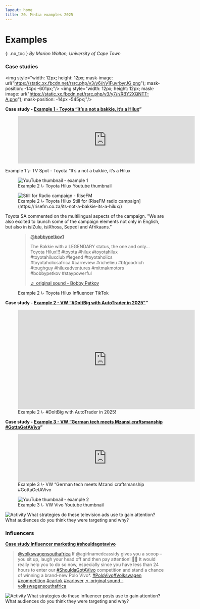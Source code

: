 ```yaml
---
layout: home
title: 20. Media examples 2025
---
```


# Examples
{: .no_toc }
*By Marion Walton, University of Cape Town*

### Case studies

<img style="width: 12px; height: 12px; mask-image: url("https://static.xx.fbcdn.net/rsrc.php/v3/y6/r/y1FuvrbyrJG.png"); mask-position: -14px -601px;"/>
<img style="width: 12px; height: 12px; mask-image: url("https://static.xx.fbcdn.net/rsrc.php/v3/y7/r/RBY2XQNTT-A.png"); mask-position: -14px -545px;"/>

**Case study \- [Example 1 \- Toyota “It’s a not a bakkie, it’s a Hilux](https://www.youtube.com/watch?v=iZKEvtA74ac)”**

<figure>
<iframe width="560" height="auto" src="https://www.youtube.com/embed/iZKEvtA74ac?si=HxIEN5xOc6jlQtV4" title="YouTube video player" frameborder="0" allow="accelerometer; autoplay; clipboard-write; encrypted-media; gyroscope; picture-in-picture; web-share" referrerpolicy="strict-origin-when-cross-origin" allowfullscreen></iframe>  
</figure>
<figcaption>Example 1 \- TV Spot - Toyota “It’s a not a bakkie, it’s a Hilux</figcaption>

<figure>
  <img class="illustration" src="https://i.ytimg.com/vi/iZKEvtA74ac/maxresdefault.jpg" title="YouTube thumbnail - example 1" ></iframe>
<figcaption>Example 2 \- Toyota Hilux Youtube thumbnail</figcaption>
</figure>

<figure>
  <img class="illustration" src="https://cdn.glitch.global/cf95248c-36c9-4c16-8fd1-053cbc9fd048/bae39606-f97c-49fb-910f-d8e552e6edb3.image.png?v=1739374259985" title="Still for Radio campaign - RiseFM" ></iframe>
<figcaption>Example 2 \- Toyota Hilux Still for [RiseFM radio campaign](https://risefm.co.za/its-not-a-bakkie-its-a-hilux/)</figcaption>
</figure>

Toyota SA commented on the multilingual aspects of the campaign.
"We are also excited to launch some of the campaign elements not only in English, but also in isiZulu, isiXhosa, Sepedi and Afrikaans.” 

<figure>
  <blockquote class="tiktok-embed" cite="https://www.tiktok.com/@bobbypetkov1/video/7432560360462224646" data-video-id="7432560360462224646" style="max-width: 605px;min-width: 325px;" > <section> <a target="_blank" title="@bobbypetkov1" href="https://www.tiktok.com/@bobbypetkov1?refer=embed">@bobbypetkov1</a> <p>The Bakkie with a LEGENDARY status, the one and only... Toyota Hilux!!! #toyota #hilux #toyotahilux #toyotahiluxclub #legend #toyotaholics #toyotaholicsafrica #carreview #richelieu #bfgoodrich #toughguy #hiluxadventures #mitmakmotors #bobbypetkov #staypowerful</p> <a target="_blank" title="♬ original sound  - Bobby Petkov" href="https://www.tiktok.com/music/original-sound-Bobby-Petkov-7432560391509936901?refer=embed">♬ original sound  - Bobby Petkov</a> </section> </blockquote>   <figcaption>Example 2 \- Toyota Hilux Influencer TikTok</figcaption>
</figure>

**Case study \- [Example 2 \- VW “#DoItBig with AutoTrader in 2025"](https://www.youtube.com/watch?v=nUtd-pG6nl0&t=1s)”**


<figure>
<iframe width="560" height="315" src="https://www.youtube.com/embed/ln8re69f8Hw?si=_YcNyu6p_ag101yg" title="YouTube video player" frameborder="0" allow="accelerometer; autoplay; clipboard-write; encrypted-media; gyroscope; picture-in-picture; web-share" referrerpolicy="strict-origin-when-cross-origin" allowfullscreen></iframe>
<figcaption>Example 2 \- #DoItBig with AutoTrader in 2025!</figcaption>

</figure>


**Case study \- [Example 3 \- VW “German tech meets Mzansi craftsmanship #GottaGetAVivo](https://www.youtube.com/watch?v=nUtd-pG6nl0&t=1s)”**

<figure>
<iframe width="560" height="auto" src="https://www.youtube.com/embed/nUtd-pG6nl0?si=Ibe1RTIWrIKxvQmf" title="YouTube video player" frameborder="0" allow="accelerometer; autoplay; clipboard-write; encrypted-media; gyroscope; picture-in-picture; web-share" referrerpolicy="strict-origin-when-cross-origin" allowfullscreen></iframe>
<figcaption>Example 3 \- VW “German tech meets Mzansi craftsmanship #GottaGetAVivo</figcaption>
</figure>

<figure>
  <img class="illustration" src="https://i.ytimg.com/vi/nUtd-pG6nl0/maxresdefault.jpg" title="YouTube thumbnail - example 2" ></iframe>
<figcaption>Example 3 \- VW Vivo Youtube thumbnail</figcaption>
</figure>

![Activity](https://cdn.glitch.global/cf95248c-36c9-4c16-8fd1-053cbc9fd048/pencilpencil.svg?v=1739011370699 "small") 
What strategies do these television ads use to gain attention? What audiences do you think they were targeting and why?

### Influencers

**[Case study Influencer marketing #shouldagotavivo](https://www.tiktok.com/@volkswagensouthafrica/video/7379928341823900934)**

<blockquote class="tiktok-embed" cite="https://www.tiktok.com/@volkswagensouthafrica/video/7379928341823900934" data-video-id="7379928341823900934" style="max-width: 605px;min-width: 325px;" > <section> <a target="_blank" title="@volkswagensouthafrica" href="https://www.tiktok.com/@volkswagensouthafrica?refer=embed">@volkswagensouthafrica</a> If @agirlnamedcassidy gives you a scoop – you sit up, laugh your head off and then pay attention! 🤣😐 It would really help you to do so now, especially since you have less than 24 hours to enter our <a title="shouldagotavivo" target="_blank" href="https://www.tiktok.com/tag/shouldagotavivo?refer=embed">#ShouldaGotAVivo</a> competition and stand a chance of winning a brand-new Polo Vivo*. <a title="polovivo" target="_blank" href="https://www.tiktok.com/tag/polovivo?refer=embed">#PoloVivo</a><a title="volkswagen" target="_blank" href="https://www.tiktok.com/tag/volkswagen?refer=embed">#Volkswagen</a> <a title="competition" target="_blank" href="https://www.tiktok.com/tag/competition?refer=embed">#competition</a> <a title="cartok" target="_blank" href="https://www.tiktok.com/tag/cartok?refer=embed">#cartok</a> <a title="carlover" target="_blank" href="https://www.tiktok.com/tag/carlover?refer=embed">#carlover</a> <a target="_blank" title="♬ original sound  - volkswagensouthafrica" href="https://www.tiktok.com/music/original-sound-volkswagensouthafrica-7379929400094919429?refer=embed">♬ original sound  - volkswagensouthafrica</a> </section> </blockquote> <script async src="https://www.tiktok.com/embed.js"></script>

![Activity](https://cdn.glitch.global/cf95248c-36c9-4c16-8fd1-053cbc9fd048/pencilpencil.svg?v=1739011370699 "small") 
What strategies do these influencer posts use to gain attention? What audiences do you think they were targeting and why?
